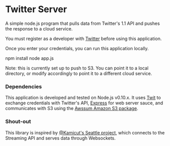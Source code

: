 Twitter Server
==============

A simple node.js program that pulls data from Twitter's 1.1 API and pushes the response to a cloud service.

You must register as a developer with [Twitter](https://dev.twitter.com/) before using this application.

Once you enter your credentials, you can run this application locally.

npm install
node app.js

Note: this is currently set up to push to S3. You can point it to a local directory, or modify accordingly to point it to a different cloud service.

### Dependencies

This application is developed and tested on Node.js v0.10.x. It uses [Twit](https://github.com/ttezel/twit) to exchange credentials with Twitter's API, [Express](https://github.com/visionmedia/express) for web server sauce, and communicates with S3 using the [Awssum Amazon S3 package](https://github.com/awssum/awssum-amazon-s3).

### Shout-out

This library is inspired by [@Kamicut's Seattle project](https://github.com/kamicut/seattle), which connects to the Streaming API and serves data through Websockets.
